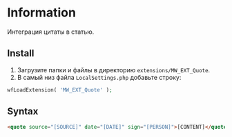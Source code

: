 # Information

Интеграция цитаты в статью.

## Install

1. Загрузите папки и файлы в директорию `extensions/MW_EXT_Quote`.
2. В самый низ файла `LocalSettings.php` добавьте строку:

```php
wfLoadExtension( 'MW_EXT_Quote' );
```

## Syntax

```html
<quote source="[SOURCE]" date="[DATE]" sign="[PERSON]">[CONTENT]</quote>
```
